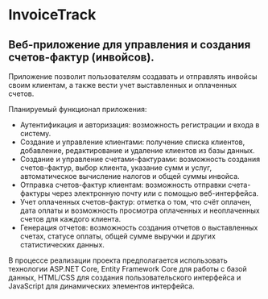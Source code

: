 # InvoiceTrack
## Веб-приложение для управления и создания счетов-фактур (инвойсов).

Приложение позволит пользователям создавать и отправлять инвойсы своим клиентам, а также вести учет выставленных и оплаченных счетов.

Планируемый функционал приложения:

- Аутентификация и авторизация: возможность регистрации и входа в систему.
- Создание и управление клиентами: получение списка клиентов, добавление, редактирование и удаление клиентов из базы данных.
- Создание и управление счетами-фактурами: возможность создания счетов-фактур, выбор клиента, указание сумм и услуг, автоматическое вычисление налогов и общей суммы инвойса.
- Отправка счетов-фактур клиентам: возможность отправки счета-фактуры через электронную почту или с помощью веб-интерфейса.
- Учет оплаченных счетов-фактур: отметка о том, что счёт оплачен, дата оплаты и возможность просмотра оплаченных и неоплаченных счетов для каждого клиента.
- Генерация отчетов: возможность создания отчетов о выставленных счетах, статусе оплаты, общей сумме выручки и других статистических данных.
  
В процессе реализации проекта предполагается использовать технологии ASP.NET Core, Entity Framework Core для работы с базой данных, HTML/CSS для создания пользовательского интерфейса и JavaScript для динамических элементов интерфейса.
